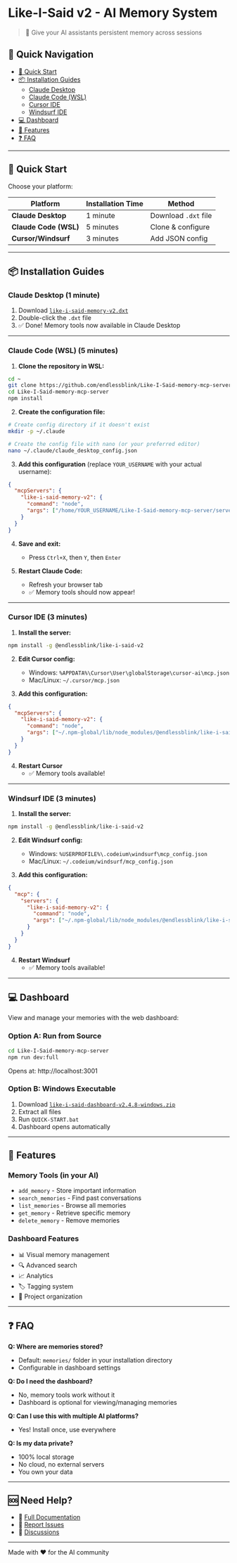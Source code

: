 # Like-I-Said v2 - AI Memory System

> 🧠 Give your AI assistants persistent memory across sessions

## 📑 Quick Navigation

- [🚀 Quick Start](#-quick-start)
- [📦 Installation Guides](#-installation-guides)
  - [Claude Desktop](#claude-desktop-1-minute)
  - [Claude Code (WSL)](#claude-code-wsl-5-minutes)
  - [Cursor IDE](#cursor-ide-3-minutes)
  - [Windsurf IDE](#windsurf-ide-3-minutes)
- [💻 Dashboard](#-dashboard)
- [🔧 Features](#-features)
- [❓ FAQ](#-faq)

---

## 🚀 Quick Start

Choose your platform:

| Platform | Installation Time | Method |
|----------|------------------|--------|
| **Claude Desktop** | 1 minute | Download `.dxt` file |
| **Claude Code (WSL)** | 5 minutes | Clone & configure |
| **Cursor/Windsurf** | 3 minutes | Add JSON config |

---

## 📦 Installation Guides

### Claude Desktop (1 minute)

1. Download [`like-i-said-memory-v2.dxt`](https://github.com/endlessblink/Like-I-Said-memory-mcp-server/releases)
2. Double-click the `.dxt` file
3. ✅ Done! Memory tools now available in Claude Desktop

---

### Claude Code (WSL) (5 minutes)

1. **Clone the repository in WSL:**
```bash
cd ~
git clone https://github.com/endlessblink/Like-I-Said-memory-mcp-server.git
cd Like-I-Said-memory-mcp-server
npm install
```

2. **Create the configuration file:**
```bash
# Create config directory if it doesn't exist
mkdir -p ~/.claude

# Create the config file with nano (or your preferred editor)
nano ~/.claude/claude_desktop_config.json
```

3. **Add this configuration** (replace `YOUR_USERNAME` with your actual username):
```json
{
  "mcpServers": {
    "like-i-said-memory-v2": {
      "command": "node",
      "args": ["/home/YOUR_USERNAME/Like-I-Said-memory-mcp-server/server-markdown.js"]
    }
  }
}
```

4. **Save and exit:**
   - Press `Ctrl+X`, then `Y`, then `Enter`

5. **Restart Claude Code:**
   - Refresh your browser tab
   - ✅ Memory tools should now appear!

---

### Cursor IDE (3 minutes)

1. **Install the server:**
```bash
npm install -g @endlessblink/like-i-said-v2
```

2. **Edit Cursor config:**
   - Windows: `%APPDATA%\Cursor\User\globalStorage\cursor-ai\mcp.json`
   - Mac/Linux: `~/.cursor/mcp.json`

3. **Add this configuration:**
```json
{
  "mcpServers": {
    "like-i-said-memory-v2": {
      "command": "node",
      "args": ["~/.npm-global/lib/node_modules/@endlessblink/like-i-said-v2/server-markdown.js"]
    }
  }
}
```

4. **Restart Cursor**
   - ✅ Memory tools available!

---

### Windsurf IDE (3 minutes)

1. **Install the server:**
```bash
npm install -g @endlessblink/like-i-said-v2
```

2. **Edit Windsurf config:**
   - Windows: `%USERPROFILE%\.codeium\windsurf\mcp_config.json`
   - Mac/Linux: `~/.codeium/windsurf/mcp_config.json`

3. **Add this configuration:**
```json
{
  "mcp": {
    "servers": {
      "like-i-said-memory-v2": {
        "command": "node",
        "args": ["~/.npm-global/lib/node_modules/@endlessblink/like-i-said-v2/server-markdown.js"]
      }
    }
  }
}
```

4. **Restart Windsurf**
   - ✅ Memory tools available!

---

## 💻 Dashboard

View and manage your memories with the web dashboard:

### Option A: Run from Source
```bash
cd Like-I-Said-memory-mcp-server
npm run dev:full
```
Opens at: http://localhost:3001

### Option B: Windows Executable
1. Download [`like-i-said-dashboard-v2.4.8-windows.zip`](https://github.com/endlessblink/Like-I-Said-memory-mcp-server/releases)
2. Extract all files
3. Run `QUICK-START.bat`
4. Dashboard opens automatically

---

## 🔧 Features

### Memory Tools (in your AI)
- `add_memory` - Store important information
- `search_memories` - Find past conversations
- `list_memories` - Browse all memories
- `get_memory` - Retrieve specific memory
- `delete_memory` - Remove memories

### Dashboard Features
- 📊 Visual memory management
- 🔍 Advanced search
- 📈 Analytics
- 🏷️ Tagging system
- 📁 Project organization

---

## ❓ FAQ

**Q: Where are memories stored?**
- Default: `memories/` folder in your installation directory
- Configurable in dashboard settings

**Q: Do I need the dashboard?**
- No, memory tools work without it
- Dashboard is optional for viewing/managing memories

**Q: Can I use this with multiple AI platforms?**
- Yes! Install once, use everywhere

**Q: Is my data private?**
- 100% local storage
- No cloud, no external servers
- You own your data

---

## 🆘 Need Help?

- 📖 [Full Documentation](https://github.com/endlessblink/Like-I-Said-memory-mcp-server/wiki)
- 🐛 [Report Issues](https://github.com/endlessblink/Like-I-Said-memory-mcp-server/issues)
- 💬 [Discussions](https://github.com/endlessblink/Like-I-Said-memory-mcp-server/discussions)

---

Made with ❤️ for the AI community